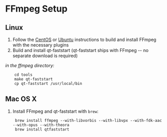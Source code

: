 # FFmpeg Setup

## Linux

1. Follow the [CentOS](https://trac.ffmpeg.org/wiki/CompilationGuide/Centos) or [Ubuntu](https://trac.ffmpeg.org/wiki/CompilationGuide/Ubuntu) instructions to build and install FFmpeg with the necessary plugins
2. Build and install qt-faststart (qt-faststart ships with FFmpeg -- no separate download is required)

*in the ffmpeg directory:*

        cd tools
        make qt-faststart
        cp qt-faststart /usr/local/bin


## Mac OS X

1. Install FFmpeg and qt-faststart with `brew`:

        brew install ffmpeg --with-libvorbis --with-libvpx --with-fdk-aac --with-opus --with-theora
        brew install qtfaststart
